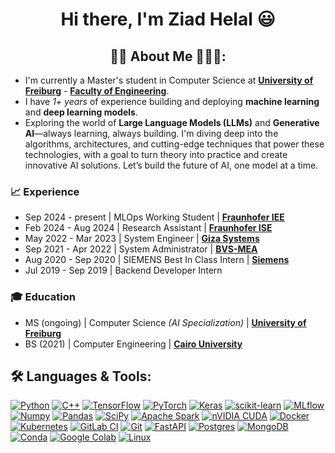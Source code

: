  <h1 align = "center">Hi there, I'm Ziad Helal 😃</h1>

<h2 align = "center"> 🙋‍♂️ About Me 👨‍🎓💼: </h2>

* I'm currently a Master's student in Computer Science at [__University of Freiburg__](https://uni-freiburg.de/) - [__Faculty of Engineering__](https://www.tf.uni-freiburg.de/).
* I have *1+ years* of experience building and deploying __machine learning__ and __deep learning models__.
* Exploring the world of __Large Language Models (LLMs)__ and __Generative AI__—always learning, always building. I'm diving deep into the algorithms, architectures, and cutting-edge techniques that power these technologies, with a goal to turn theory into practice and create innovative AI solutions. Let’s build the future of AI, one model at a time.

### :chart_with_upwards_trend: Experience

- Sep 2024 - present | MLOps Working Student | [__Fraunhofer IEE__](https://www.iee.fraunhofer.de/)
- Feb 2024 - Aug 2024 | Research Assistant | [__Fraunhofer ISE__](https://www.ise.fraunhofer.de/)
- May 2022 - Mar 2023 | System Engineer | [__Giza Systems__](https://www.gizasystems.com/)
- Sep 2021 - Apr 2022 | System Administrator | [__BVS-MEA__](https://bvs-corporate.com/)
- Aug 2020 - Sep 2020 | SIEMENS Best In Class Intern | [__Siemens__](https://www.siemens.com)
- Jul 2019 - Sep 2019 | Backend Developer Intern

### :mortar_board: Education

- MS (ongoing) | Computer Science *(AI Specialization)* | [__University of Freiburg__](https://uni-freiburg.de/)
- BS (2021) | Computer Engineering | [__Cairo University__](https://cu.edu.eg/)


<h2>🛠️ Languages & Tools:</h2>

[![Python](https://img.shields.io/badge/Python-FFD43B?style=for-the-badge&logo=python&logoColor=darkgreen)](https://www.python.org)
[![C++](https://img.shields.io/badge/c++-%2300599C.svg?style=for-the-badge&logo=c%2B%2B&logoColor=white)](https://isocpp.org/)
[![TensorFlow](https://img.shields.io/badge/TensorFlow-FF6F00?style=for-the-badge&logo=TensorFlow&logoColor=white)](https://www.tensorflow.org)
[![PyTorch](https://img.shields.io/badge/PyTorch-EE4C2C?style=for-the-badge&logo=PyTorch&logoColor=white)](https://pytorch.org)
[![Keras](https://img.shields.io/badge/Keras-D00000?style=for-the-badge&logo=Keras&logoColor=white)](https://keras.io)
[![scikit-learn](https://img.shields.io/badge/scikit_learn-F7931E?style=for-the-badge&logo=scikit-learn&logoColor=white)](https://scikit-learn.org/stable/)
[![MLflow](https://img.shields.io/badge/mlflow-%23d9ead3.svg?style=for-the-badge&logo=numpy&logoColor=blue)](https://mlflow.org/)
[![Numpy](https://img.shields.io/badge/Numpy-777BB4?style=for-the-badge&logo=numpy&logoColor=white)](https://numpy.org)
[![Pandas](https://img.shields.io/badge/Pandas-2C2D72?style=for-the-badge&logo=pandas&logoColor=white)](https://pandas.pydata.org)
[![SciPy](https://img.shields.io/badge/SciPy-654FF0?style=for-the-badge&logo=SciPy&logoColor=white)](https://www.scipy.org)
[![Apache Spark](https://img.shields.io/badge/Apache%20Spark-FDEE21?style=flat-square&logo=apachespark&logoColor=black)](https://spark.apache.org/)
[![nVIDIA CUDA](https://img.shields.io/badge/cuda-000000.svg?style=for-the-badge&logo=nVIDIA&logoColor=green)](https://developer.nvidia.com/cuda-zone)
[![Docker](https://img.shields.io/badge/docker-%230db7ed.svg?style=for-the-badge&logo=docker&logoColor=white)](https://www.docker.com/)
[![Kubernetes](https://img.shields.io/badge/kubernetes-%23326ce5.svg?style=for-the-badge&logo=kubernetes&logoColor=white)](https://kubernetes.io/)
[![GitLab CI](https://img.shields.io/badge/gitlab%20ci-%23181717.svg?style=for-the-badge&logo=gitlab&logoColor=white)](https://docs.gitlab.com/ee/ci/)
[![Git](https://img.shields.io/badge/git-%23F05033.svg?style=for-the-badge&logo=git&logoColor=white)](https://git-scm.com/)
[![FastAPI](https://img.shields.io/badge/FastAPI-005571?style=for-the-badge&logo=fastapi)](https://fastapi.tiangolo.com)
[![Postgres](https://img.shields.io/badge/postgres-%23316192.svg?style=for-the-badge&logo=postgresql&logoColor=white)](https://www.postgresql.org/)
[![MongoDB](https://img.shields.io/badge/MongoDB-4EA94B?style=for-the-badge&logo=mongodb&logoColor=white)](https://www.mongodb.com/)
[![Conda](https://img.shields.io/badge/conda-342B029.svg?&style=for-the-badge&logo=anaconda&logoColor=white)](https://www.anaconda.com)
[![Google Colab](https://img.shields.io/badge/Colab-F9AB00?style=for-the-badge&logo=googlecolab&color=525252)](https://colab.research.google.com)
[![Linux](https://img.shields.io/badge/Linux-FCC624?style=for-the-badge&logo=linux&logoColor=black)](https://www.linux.org/)


<!--
**ZiadHelal/ZiadHelal** is a ✨ _special_ ✨ repository because its `README.md` (this file) appears on your GitHub profile.

Here are some ideas to get you started:

- 🔭 I’m currently working on ...
- 🌱 I’m currently learning ...
- 👯 I’m looking to collaborate on ...
- 🤔 I’m looking for help with ...
- 💬 Ask me about ...
- 📫 How to reach me: ...
- 😄 Pronouns: ...
- ⚡ Fun fact: ...
-->
